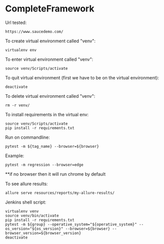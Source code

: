 # CompleteFramework

Url tested: 

    https://www.saucedemo.com/

To create virtual environment called "venv":

    virtualenv env

To enter virtual environment called "venv":

    source venv/Scripts/activate

To quit virtual environment (first we have to be on the virtual environment):

    deactivate

To delete virtual environment called "venv":

    rm -r venv/

To install requirements in the virtual env:

    source venv/Scripts/activate
    pip install -r requirements.txt
    
Run on commandline:

    pytest -m ${tag_name} --browser=${browser}

Example:

    pytest -m regression --browser=edge

**if no browser then it will run chrome by default

To see allure results:

    allure serve resources/reports/my-allure-results/

Jenkins shell script:

    virtualenv venv
    source venv/bin/activate
    pip install -r requirements.txt
    pytest -m ${group} --operative_system="${operative_system}" --os_version="${os_version}" --browser=${browser} --browser_version=${browser_version}
    deactivate
